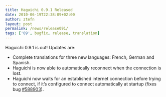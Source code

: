 ```yaml
---
title: Haguichi 0.9.1 Released
date: 2010-06-19T22:38:09+02:00
author: ztefn
layout: post
permalink: /news/release091/
tags: ['09', bugfix, release, translation]
---
```

Haguichi 0.9.1 is out! Updates are:

  * Complete translations for three new languages: French, German and Spanish.
  * Haguichi is now able to automatically reconnect when the connection is lost.
  * Haguichi now waits for an established internet connection before trying to connect, if it&#8217;s configured to connect automatically at startup (fixes bug <a href="https://bugs.launchpad.net/haguichi/+bug/588903" target="_blank">#588903</a>).

&nbsp;
